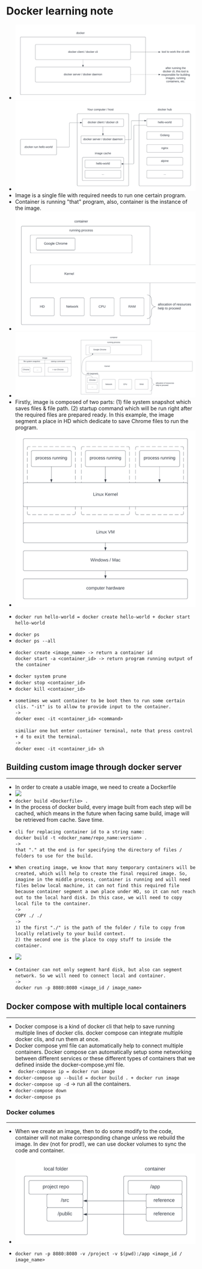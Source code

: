 # Docker learning note

- <img src="https://raw.githubusercontent.com/liulanze/cs-notes/main/notes/pics/docker1.png">
- <img src="https://raw.githubusercontent.com/liulanze/cs-notes/main/notes/pics/docker2.png">
- Image is a single file with required needs to run one certain program.
- Container is running "that" program, also, container is the instance of the image.
- <img src="https://raw.githubusercontent.com/liulanze/cs-notes/main/notes/pics/docker3.png">
- <img src="https://raw.githubusercontent.com/liulanze/cs-notes/main/notes/pics/docker4.png">
- Firstly, image is composed of two parts: (1) file system snapshot which saves files & file path. (2) startup command which will be run right after the required files are prepared ready. In this example, the image segment a place in HD which dedicate to save Chrome files to run the program.
- <img src="https://raw.githubusercontent.com/liulanze/cs-notes/main/notes/pics/docker5.png">
- ```
  docker run hello-world = docker create hello-world + docker start hello-world
  ```
- ``` docker ps ```
- ``` docker ps --all ```
- ```
  docker create <image_name> -> return a container id
  docker start -a <container_id> -> return program running output of the container
  ```
- ``` docker system prune ```
- ``` docker stop <container_id> ```
- ``` docker kill <container_id> ```
- ```
  sometimes we want container to be boot then to run some certain clis. "-it" is to allow to provide input to the container.
  ->
  docker exec -it <container_id> <command>

  similiar one but enter container terminal, note that press control + d to exit the terminal.
  ->
  docker exec -it <container_id> sh
  ```

## Building custom image through docker server
---

- In order to create a usable image, we need to create a Dockerfile
- <img src="https://raw.githubusercontent.com/liulanze/cs-notes/main/notes/pics/docker6.png">
- ``` docker build <Dockerfile> . ```
- In the process of docker build, every image built from each step will be cached, which means in the future when facing same build, image will be retrieved from cache. Save time.
- ```
  cli for replacing container id to a string name: 
  docker build -t <docker_name/repo_name:version> .
  ->
  that "." at the end is for specifying the directory of files / folders to use for the build.
  ```
- ```
  When creating image, we know that many temporary containers will be created, which will help to create the final required image. So, imagine in the middle process, container is running and will need files below local machine, it can not find this required file because container segment a own place under HD, so it can not reach out to the local hard disk. In this case, we will need to copy local file to the container.
  ->
  COPY ./ ./
  ->
  1) the first "./" is the path of the folder / file to copy from locally relatively to your build context.
  2) the second one is the place to copy stuff to inside the container.
  ```
- <img src="https://raw.githubusercontent.com/liulanze/cs-notes/main/notes/pics/docker7.png">
- ```
  Container can not only segment hard disk, but also can segment network. So we will need to connect local and container.
  ->
  docker run -p 8080:8080 <image_id / image_name>
  ```

## Docker compose with multiple local containers
---

- Docker compose is a kind of docker cli that help to save running multiple lines of docker clis. docker compose can integrate multiple docker clis, and run them at once.
- Docker compose yml file can automatically help to connect multiple containers. Docker compose can automatically setup some networking between different services or these different types of containers that we defined inside the docker-compose.yml file.
- ``` docker-compose ip = docker run image```
- ``` docker-compose up --build = docker build . + docker run image ```
- ``` docker-compose up -d ``` -> run all the containers.
- ``` docker-compose down ```
- ``` docker-compose ps ```

### Docker columes
---

- When we create an image, then to do some modify to the code, container will not make corresponding change unless we rebuild the image. In dev (not for prod!), we can use docker volumes to sync the code and container.
- <img src="https://raw.githubusercontent.com/liulanze/cs-notes/main/notes/pics/docker8.png">
- ```
  docker run -p 8080:8080 -v /project -v $(pwd):/app <image_id / image_name>
  ```